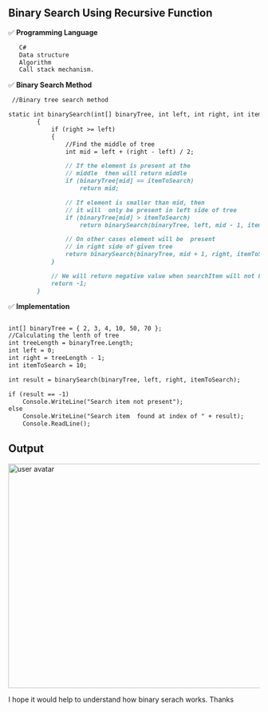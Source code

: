 
## Binary Search Using Recursive Function
✅ **Programming Language** 

```markdown
   C#
   Data structure 
   Algorithm
   Call stack mechanism.

```

✅ **Binary Search Method** 

```markdown
 //Binary tree search method

static int binarySearch(int[] binaryTree, int left, int right, int itemToSearch)
        {
            if (right >= left)
            {
                //Find the middle of tree
                int mid = left + (right - left) / 2;

                // If the element is present at the
                // middle  then will return middle 
                if (binaryTree[mid] == itemToSearch)
                    return mid;

                // If element is smaller than mid, then
                // it will  only be present in left side of tree
                if (binaryTree[mid] > itemToSearch)
                    return binarySearch(binaryTree, left, mid - 1, itemToSearch);

                // On other cases element will be  present
                // in right side of given tree
                return binarySearch(binaryTree, mid + 1, right, itemToSearch);
            }

            // We will return negative value when searchItem will not be found at tree
            return -1;
        }


```

✅ **Implementation** 


```markdown

int[] binaryTree = { 2, 3, 4, 10, 50, 70 };
//Calculating the lenth of tree
int treeLength = binaryTree.Length;
int left = 0;
int right = treeLength - 1;
int itemToSearch = 10;

int result = binarySearch(binaryTree, left, right, itemToSearch);

if (result == -1)
    Console.WriteLine("Search item not present");
else
    Console.WriteLine("Search item  found at index of " + result);
    Console.ReadLine();
```
## Output


<img src="https://i.stack.imgur.com/tPZXF.gif" alt="user avatar" width="650" height="450" class="bar-sm bar-md d-block">  

I hope it would help to understand how binary serach works. Thanks
